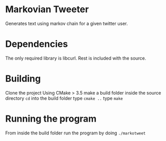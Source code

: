 # Markovian Tweeter
Generates text using markov chain for a given twitter user.

# Dependencies
The only required library is libcurl. Rest is included with the source.

# Building
Clone the project
Using CMake > 3.5 make a build folder inside the source directory
`cd` into the build folder
type `cmake ..`
type `make`

# Running the program
From inside the build folder run the program by doing `./markotweet`
